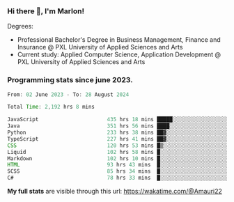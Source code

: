 
### Hi there 👋, I'm Marlon!

Degrees: 
- Professional Bachelor's Degree in Business Management, Finance and Insurance @ PXL University of Applied Sciences and Arts
- Current study: Applied Computer Science, Application Development @ PXL University of Applied Sciences and Arts

### Programming stats since june 2023.
<!--START_SECTION:waka-->

```java
From: 02 June 2023 - To: 28 August 2024

Total Time: 2,192 hrs 8 mins

JavaScript                      435 hrs 18 mins █████░░░░░░░░░░░░░░░░░░░░   19.62 %
Java                            351 hrs 56 mins ████░░░░░░░░░░░░░░░░░░░░░   15.86 %
Python                          233 hrs 38 mins ██▓░░░░░░░░░░░░░░░░░░░░░░   10.53 %
TypeScript                      227 hrs 41 mins ██▓░░░░░░░░░░░░░░░░░░░░░░   10.26 %
CSS                             120 hrs 53 mins █▒░░░░░░░░░░░░░░░░░░░░░░░   05.45 %
Liquid                          102 hrs 58 mins █░░░░░░░░░░░░░░░░░░░░░░░░   04.64 %
Markdown                        102 hrs 10 mins █░░░░░░░░░░░░░░░░░░░░░░░░   04.60 %
HTML                            93 hrs 43 mins  █░░░░░░░░░░░░░░░░░░░░░░░░   04.22 %
SCSS                            85 hrs 34 mins  █░░░░░░░░░░░░░░░░░░░░░░░░   03.86 %
C#                              78 hrs 33 mins  █░░░░░░░░░░░░░░░░░░░░░░░░   03.54 %
```

<!--END_SECTION:waka-->
**My full stats** are visible through this url: https://wakatime.com/@Amauri22
